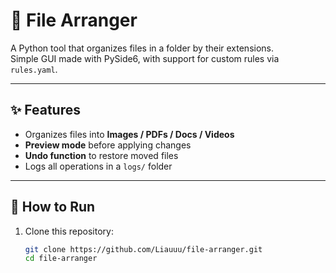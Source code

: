 # 💜 File Arranger

A Python tool that organizes files in a folder by their extensions.  
Simple GUI made with PySide6, with support for custom rules via `rules.yaml`.

---

## ✨ Features
- Organizes files into **Images / PDFs / Docs / Videos**
- **Preview mode** before applying changes
- **Undo function** to restore moved files
- Logs all operations in a `logs/` folder

---

## 🚀 How to Run
1. Clone this repository:
   ```bash
   git clone https://github.com/Liauuu/file-arranger.git
   cd file-arranger
